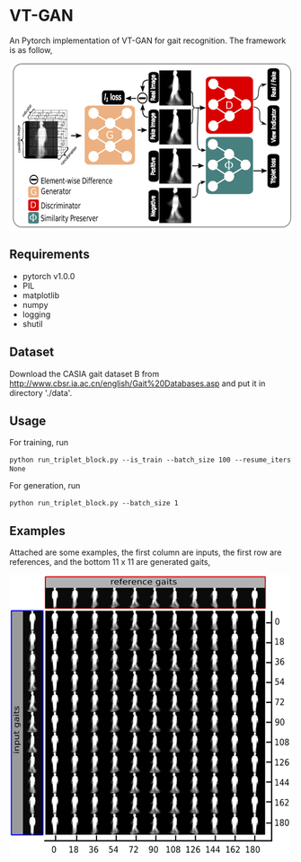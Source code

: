 # VT-GAN
An Pytorch implementation of VT-GAN for gait recognition. The framework is as follow,

<div align=center>
<img src="./model/framework.png" width = "600" height = "300" alt="Framework of VT-GAN" align=center />
</div>

## Requirements
* pytorch v1.0.0
* PIL
* matplotlib
* numpy
* logging
* shutil

## Dataset

Download the CASIA gait dataset B from http://www.cbsr.ia.ac.cn/english/Gait%20Databases.asp and put it in directory './data'.
## Usage

For training, run

```
python run_triplet_block.py --is_train --batch_size 100 --resume_iters None
```

For generation, run

```
python run_triplet_block.py --batch_size 1
```
## Examples

Attached are some examples, the first column are inputs, the first row are references, and the bottom 11 x 11 are generated gaits,

<img src="./sample/sample.png" width = "500" height = "500" alt="An example of generated gaits" align=center />

